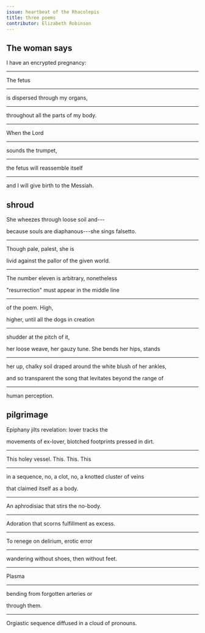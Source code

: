 ```yaml
---
issue: heartbeat of the Rhacolepis
title: three poems
contributor: Elizabeth Robinson
---
```


<style>
article p {
    padding-left:1.5rem!important;
    text-indent:-1.5rem;
}
</style>

## The woman says

I have an encrypted pregnancy:

---

The fetus

---

is dispersed through my organs,

---

throughout all the parts of my body.

---

When the Lord

---

sounds the trumpet,

---

the fetus will reassemble itself

---

and I will give birth to the Messiah.


## shroud

She wheezes through loose soil and---

because souls are diaphanous---she sings falsetto.

---

Though pale, palest, she is

livid against the pallor of the given world.

---

The number eleven is arbitrary, nonetheless

"resurrection" must appear in the middle line

---

of the poem. High,

higher, until all the dogs in creation

---

shudder at the pitch of it,

her loose weave, her gauzy tune. She bends her hips, stands

---

her up, chalky soil draped around the white blush of her ankles,

and so transparent the song that levitates beyond the range of

---

human perception.


## pilgrimage

Epiphany jilts revelation: lover tracks the

movements of ex-lover, blotched footprints pressed in dirt.

---

This holey vessel. This. This. This

---

in a sequence, no, a clot, no, a knotted cluster of veins

that claimed itself as a body.

---

An aphrodisiac that stirs the no-body.

---

Adoration that scorns fulfillment as excess.

---

To renege on delirium, erotic error

---

wandering without shoes, then without feet.

---

Plasma

---

bending from forgotten arteries or

through them.

---

Orgiastic sequence diffused in a cloud of pronouns.

